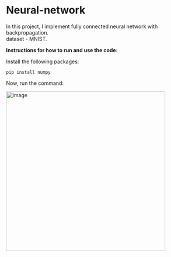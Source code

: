# Neural-network

In this project, I implement fully connected neural network with backpropagation.<br/>
dataset - MNIST.

**Instructions for how to run and use the code:**

 Install the following packages: 
  ```
  pip install numpy
  ```
  Now, run the command:<br/>
  
  <img width="436" alt="image" src="https://user-images.githubusercontent.com/73131451/163054142-70e4837a-039b-474c-94e2-31367d69b724.png">
